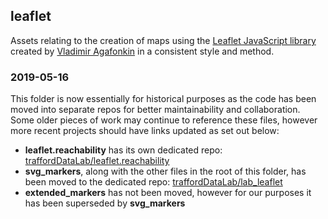 ## leaflet
Assets relating to the creation of maps using the [Leaflet JavaScript library](http://www.leafletjs.com) created by [Vladimir Agafonkin](http://agafonkin.com/en/) in a consistent style and method.

### 2019-05-16
This folder is now essentially for historical purposes as the code has been moved into separate repos for better maintainability and collaboration. Some older pieces of work may continue to reference these files, however more recent projects should have links updated as set out below:

- **leaflet.reachability** has its own dedicated repo: [traffordDataLab/leaflet.reachability](https://github.com/traffordDataLab/leaflet.reachability)
- **svg_markers**, along with the other files in the root of this folder, has been moved to the dedicated repo: [traffordDataLab/lab_leaflet](https://github.com/traffordDataLab/lab_leaflet)
- **extended_markers** has not been moved, however for our purposes it has been superseded by **svg_markers**

